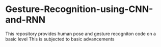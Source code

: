 # Gesture-Recognition-using-CNN-and-RNN
This repository provides human pose and gesture recogniton code on a basic level
This is subjected to basic advancements
